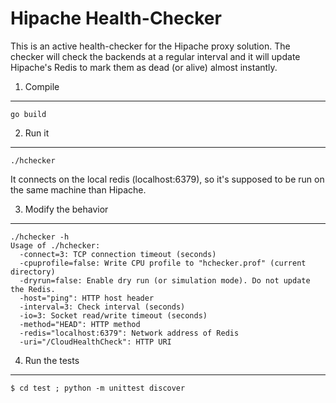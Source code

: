 Hipache Health-Checker
======================

This is an active health-checker for the Hipache proxy solution. The checker
will check the backends at a regular interval and it will update Hipache's
Redis to mark them as dead (or alive) almost instantly.

1. Compile
----------

    go build

2. Run it
---------

    ./hchecker

It connects on the local redis (localhost:6379), so it's supposed to be run
on the same machine than Hipache.

3. Modify the behavior
----------------------

    ./hchecker -h
    Usage of ./hchecker:
      -connect=3: TCP connection timeout (seconds)
      -cpuprofile=false: Write CPU profile to "hchecker.prof" (current directory)
      -dryrun=false: Enable dry run (or simulation mode). Do not update the Redis.
      -host="ping": HTTP host header
      -interval=3: Check interval (seconds)
      -io=3: Socket read/write timeout (seconds)
      -method="HEAD": HTTP method
      -redis="localhost:6379": Network address of Redis
      -uri="/CloudHealthCheck": HTTP URI

4. Run the tests
----------------

    $ cd test ; python -m unittest discover
